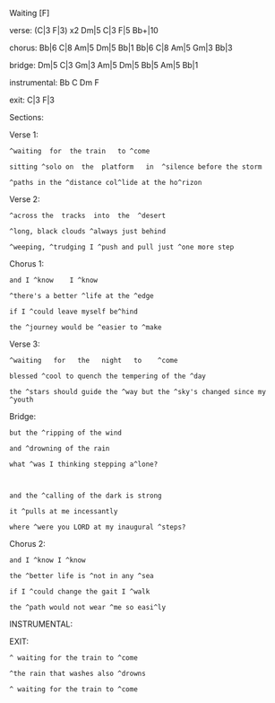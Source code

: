 Waiting [F]

  verse: (C|3  F|3) x2  Dm|5  C|3  F|5  Bb+|10

  chorus: Bb|6  C|8  Am|5  Dm|5  Bb|1 Bb|6  C|8 Am|5  Gm|3  Bb|3

  bridge: Dm|5 C|3 Gm|3 Am|5 Dm|5 Bb|5 Am|5 Bb|1

  instrumental: Bb  C  Dm  F

  exit: C|3  F|3



Sections:

  Verse 1:

    ^waiting  for  the train   to ^come

    sitting ^solo on  the  platform   in  ^silence before the storm

    ^paths in the ^distance col^lide at the ho^rizon



  Verse 2:

    ^across the  tracks  into  the  ^desert

    ^long, black clouds ^always just behind

    ^weeping, ^trudging I ^push and pull just ^one more step





  Chorus 1:

    and I ^know    I ^know   

    ^there's a better ^life at the ^edge

    if I ^could leave myself be^hind

    the ^journey would be ^easier to ^make





  Verse 3:

    ^waiting   for   the   night   to    ^come

    blessed ^cool to quench the tempering of the ^day

    the ^stars should guide the ^way but the ^sky's changed since my ^youth





  Bridge:

    but the ^ripping of the wind

    and ^drowning of the rain

    what ^was I thinking stepping a^lone?

    

    and the ^calling of the dark is strong

    it ^pulls at me incessantly 

    where ^were you LORD at my inaugural ^steps?





  Chorus 2:

    and I ^know I ^know

    the ^better life is ^not in any ^sea

    if I ^could change the gait I ^walk

    the ^path would not wear ^me so easi^ly


  INSTRUMENTAL:


  EXIT:

    ^ waiting for the train to ^come

    ^the rain that washes also ^drowns

    ^ waiting for the train to ^come
    
